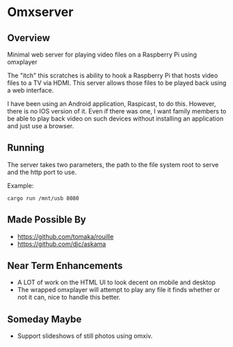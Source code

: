 # Omxserver #

## Overview ##
Minimal web server for playing video files on a Raspberry Pi using omxplayer

The "itch" this scratches is ability to hook a Raspberry Pi that hosts video files to a TV via HDMI. This server allows those files to be played back using a web interface. 

I have been using an Android application, Raspicast, to do this. However, there is no IOS version of it. Even if there was one, I want family members to be able to play back video on such devices without installing an application and just use a browser.

## Running ##

The server takes two parameters, the path to the file system root to serve and the http port to use.

Example:
~~~
cargo run /mnt/usb 8080
~~~

## Made Possible By ##
- https://github.com/tomaka/rouille
- https://github.com/djc/askama

## Near Term Enhancements ##

- A LOT of work on the HTML UI to look decent on mobile and desktop
- The wrapped omxplayer will attempt to play any file it finds whether or not it can, nice to handle this better.

## Someday Maybe ##
- Support slideshows of still photos using omxiv.


